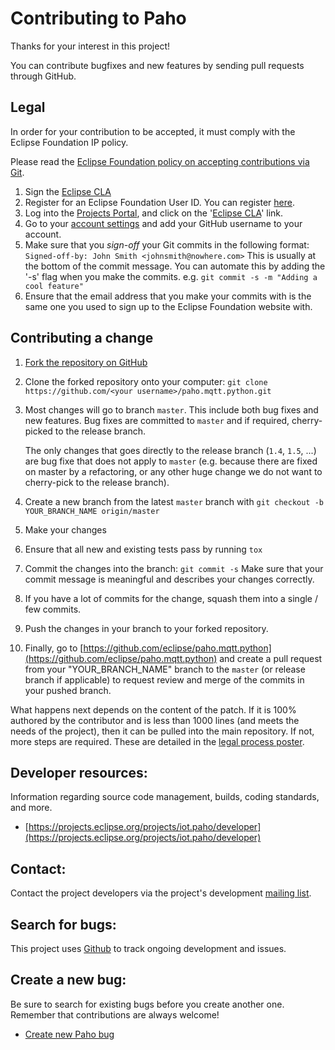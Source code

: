 # Contributing to Paho

Thanks for your interest in this project!

You can contribute bugfixes and new features by sending pull requests through GitHub.

## Legal

In order for your contribution to be accepted, it must comply with the Eclipse Foundation IP policy.

Please read
the [Eclipse Foundation policy on accepting contributions via Git](http://wiki.eclipse.org/Development_Resources/Contributing_via_Git).

1. Sign the [Eclipse CLA](http://www.eclipse.org/legal/CLA.php)
1. Register for an Eclipse Foundation User ID. You can
   register [here](https://dev.eclipse.org/site_login/createaccount.php).
2. Log into the [Projects Portal](https://projects.eclipse.org/), and click on
   the '[Eclipse CLA](https://projects.eclipse.org/user/sign/cla)' link.
2. Go to your [account settings](https://dev.eclipse.org/site_login/myaccount.php#open_tab_accountsettings) and add your
   GitHub username to your account.
3. Make sure that you _sign-off_ your Git commits in the following format:
   ``` Signed-off-by: John Smith <johnsmith@nowhere.com> ``` This is usually at the bottom of the commit message. You
   can automate this by adding the '-s' flag when you make the commits.
   e.g.   ```git commit -s -m "Adding a cool feature"```
4. Ensure that the email address that you make your commits with is the same one you used to sign up to the Eclipse
   Foundation website with.

## Contributing a change

1. [Fork the repository on GitHub](https://github.com/eclipse/paho.mqtt.python/fork)
2. Clone the forked repository onto your computer: ``` git clone
   https://github.com/<your username>/paho.mqtt.python.git ```
3. Most changes will go to branch ``master``. This include both bug fixes and
   new features. Bug fixes are committed to ``master`` and if required,
   cherry-picked to the release branch.

   The only changes that goes directly to the release branch (``1.4``,
   ``1.5``, ...) are bug fixe that does not apply to ``master`` (e.g. because
   there are fixed on master by a refactoring, or any other huge change we do
   not want to cherry-pick to the release branch).
4. Create a new branch from the latest ```master``` branch
   with ```git checkout -b YOUR_BRANCH_NAME origin/master```
5. Make your changes
6. Ensure that all new and existing tests pass by running ```tox```
7. Commit the changes into the branch: ``` git commit -s ``` Make sure that
   your commit message is meaningful and describes your changes correctly.
8. If you have a lot of commits for the change, squash them into a single / few
   commits.
9. Push the changes in your branch to your forked repository.
10. Finally, go to
    [https://github.com/eclipse/paho.mqtt.python](https://github.com/eclipse/paho.mqtt.python)
    and create a pull request from your "YOUR_BRANCH_NAME" branch to the
    ``master`` (or release branch if applicable) to request review and
    merge of the commits in your pushed branch.

What happens next depends on the content of the patch. If it is 100% authored
by the contributor and is less than 1000 lines (and meets the needs of the
project), then it can be pulled into the main repository. If not, more steps
are required. These are detailed in the
[legal process poster](http://www.eclipse.org/legal/EclipseLegalProcessPoster.pdf).

## Developer resources:

Information regarding source code management, builds, coding standards, and
more.

- [https://projects.eclipse.org/projects/iot.paho/developer](https://projects.eclipse.org/projects/iot.paho/developer)

Contact:
--------

Contact the project developers via the project's development
[mailing list](https://dev.eclipse.org/mailman/listinfo/paho-dev).

Search for bugs:
----------------

This project uses [Github](https://github.com/eclipse/paho.mqtt.python/issues)
to track ongoing development and issues.

Create a new bug:
-----------------

Be sure to search for existing bugs before you create another one. Remember
that contributions are always welcome!

- [Create new Paho bug](https://github.com/eclipse/paho.mqtt.python/issues)
